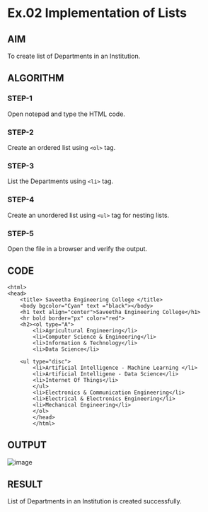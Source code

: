 # Ex.02 Implementation of Lists
## AIM
  To create list of Departments in an Institution.

## ALGORITHM
### STEP-1
  Open notepad and type the HTML code.

### STEP-2
  Create an ordered list using ```<ol>``` tag.

### STEP-3
  List the Departments using ```<li>``` tag.

### STEP-4
  Create an unordered list using ```<ul>``` tag for nesting lists.

### STEP-5
  Open the file in a browser and verify the output.
  
## CODE
```
<html>
<head>
    <title> Saveetha Engineering College </title>
    <body bgcolor="Cyan" text ="black"></body>
    <h1 text align="center">Saveetha Engineering College</h1>
    <hr bold border="px" color="red">
    <h2><ol type="A">
        <li>Agricultural Engineering</li>
        <li>Computer Science & Engineering</li>
        <li>Information & Technology</li>
        <li>Data Science</li>
   
    <ul type="disc">
        <li>Artificial Intelligence - Machine Learning </li>
        <li>Artificial Intelligene - Data Science</li>
        <li>Internet Of Things</li>
        </ul>
        <li>Electronics & Communication Engineering</li>
        <li>Electrical & Electronics Engineering</li>
        <li>Mechanical Engineering</li>
        </ol>
        </head>
        </html>
```


## OUTPUT
![image](https://github.com/sharaneeya/Ex02_Web-Design/assets/119670918/c7d24d62-e2cf-4763-8f78-2e35c4fdb550)



## RESULT
  List of Departments in an Institution is created successfully.
